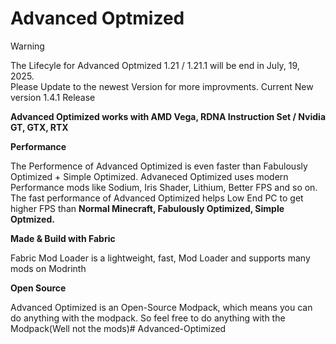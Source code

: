 # Advanced Optmized

> [!WARNING] 
> The Lifecyle for Advanced Optmized 1.21 / 1.21.1 will be end in July, 19, 2025.                
> Please Update to the newest Version for more improvments. Current New version 1.4.1 Release       


**Advanced Optimized works with AMD Vega, RDNA Instruction Set / Nvidia GT, GTX, RTX**

**Performance**

The Performence of Advanced Optimized is even faster than Fabulously Optimized + Simple Optimized. Advaneced Optimized uses modern Performance mods like Sodium, Iris Shader, Lithium, Better FPS and so on. The fast performance of Advanced Optimized helps Low End PC to get higher FPS than **Normal Minecraft, Fabulously Optimized, Simple Optmized.**

**Made & Build with Fabric**

Fabric Mod Loader is a lightweight, fast, Mod Loader and supports many mods on Modrinth 

**Open Source**

Advanced Optimized is an Open-Source Modpack, which means you can do anything with the modpack. So feel free to do anything with the Modpack(Well not the mods)# Advanced-Optimized
